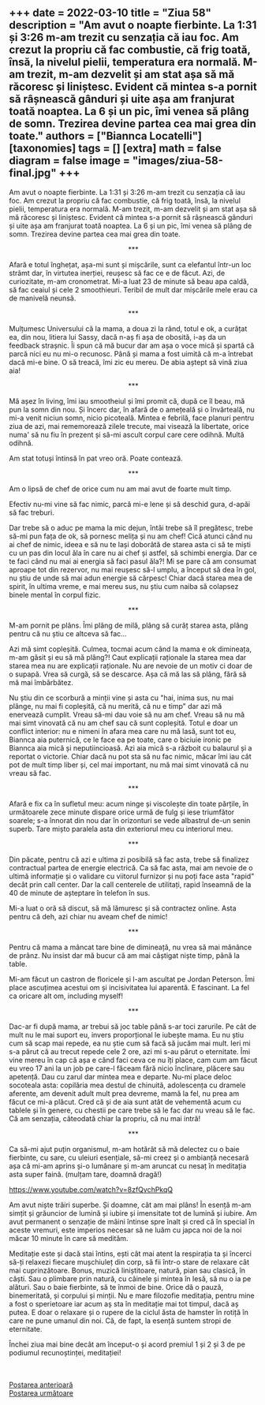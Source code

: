 
+++
date = 2022-03-10
title = "Ziua 58"
description = "Am avut o noapte fierbinte. La 1:31 și 3:26 m-am trezit cu senzația că iau foc. Am crezut la propriu că fac combustie, că frig toată, însă, la nivelul pielii, temperatura era normală. M-am trezit, m-am dezvelit și am stat așa să mă răcoresc și liniștesc. Evident că mintea s-a pornit să râșnească gânduri și uite așa am franjurat toată noaptea. La 6 și un pic, îmi venea să plâng de somn. Trezirea devine partea cea mai grea din toate."
authors = ["Biannca Locatelli"]
[taxonomies]
tags = []
[extra]
math = false
diagram = false
image = "images/ziua-58-final.jpg"
+++
---

Am avut o noapte fierbinte. La 1:31 și 3:26 m-am trezit cu senzația că iau foc. Am crezut la propriu că fac combustie, că frig toată, însă, la nivelul pielii, temperatura era normală. M-am trezit, m-am dezvelit și am stat așa să mă răcoresc și liniștesc. Evident că mintea s-a pornit să râșnească gânduri și uite așa am franjurat toată noaptea. La 6 și un pic, îmi venea să plâng de somn. Trezirea devine partea cea mai grea din toate.

<p style="text-align: center;">***</p>

Afară e totul înghețat, așa-mi sunt și mișcările, sunt ca elefantul într-un loc strâmt dar, în virtutea inerției, reușesc să fac ce e de făcut. Azi, de curiozitate, m-am cronometrat. Mi-a luat 23 de minute să beau apa caldă, să fac ceaiul și cele 2 smoothieuri. Teribil de mult dar mișcările mele erau ca de manivelă neunsă.

<p style="text-align: center;">***</p>

Mulțumesc Universului că la mama, a doua zi la rând, totul e ok, a curățat ea, din nou, litiera lui Sassy, dacă n-aș fi așa de obosită, i-aș da un feedback strașnic. Îi spun că mă bucur dar am așa o voce mică și spartă că parcă nici eu nu mi-o recunosc. Până și mama a fost uimită că m-a întrebat dacă mi-e bine. O să treacă, îmi zic eu mereu. De abia aștept să vină ziua aia!

<p style="text-align: center;">***</p>

Mă așez în living, îmi iau smootheiul și îmi promit că, după ce îl beau, mă pun la somn din nou. Și încerc dar, în afară de o amețeală și o învârteală, nu mi-a venit niciun somn, nicio picoteală. Mintea e febrilă, face planuri pentru ziua de azi, mai rememorează zilele trecute, mai visează la libertate, orice numa' să nu fiu în prezent și să-mi ascult corpul care cere odihnă. Multă odihnă.

Am stat totuși întinsă în pat vreo oră. Poate contează.

<p style="text-align: center;">***</p>

Am o lipsă de chef de orice cum nu am mai avut de foarte mult timp.

Efectiv nu-mi vine să fac nimic, parcă mi-e lene și să deschid gura, d-apăi să fac treburi.

Dar trebe să o aduc pe mama la mic dejun, întâi trebe să îl pregătesc, trebe să-mi pun fața de ok, să pornesc melița și nu am chef! Cică atunci când nu ai chef de nimic, ideea e să nu te lași doborâtă de starea asta ci să te miști cu un pas din locul ăla în care nu ai chef și astfel, să schimbi energia. Dar ce te faci când nu mai ai energia să faci pasul ăla?! Mi se pare că am consumat aproape tot din rezervor, nu mai reușesc să-l umplu, a început să dea în gol, nu știu de unde să mai adun energie să cârpesc! Chiar dacă starea mea de spirit, în ultima vreme, e mai mereu sus, nu știu cum naiba să colapsez binele mental în corpul fizic.

<p style="text-align: center;">***</p>

M-am pornit pe plâns. Îmi plâng de milă, plâng să curăț starea asta, plâng pentru că nu știu ce altceva să fac…

Azi mă simt copleșită. Culmea, tocmai acum când la mama e ok dimineața, m-am găsit și eu să mă plâng?! Caut explicații raționale la starea mea dar starea mea nu are explicații raționale. Nu are nevoie de un motiv ci doar de o supapă. Vrea să curgă, să se descarce. Așa că mă las să plâng, fără să mă mai îmbărbătez.

Nu știu din ce scorbură a minții vine și asta cu "hai, inima sus, nu mai plânge, nu mai fi copleșită, că nu merită, că nu e timp" dar azi mă enervează cumplit. Vreau să-mi dau voie să nu am chef. Vreau să nu mă mai simt vinovată că nu am chef sau că sunt copleșită. Totul e doar un conflict interior: nu e nimeni în afara mea care nu mă lasă, sunt tot eu, Biannca aia puternică, ce le face ea pe toate, care o biciuie ironic pe Biannca aia mică și neputiincioasă. Azi aia mică s-a războit cu balaurul și a reportat o victorie. Chiar dacă nu pot sta să nu fac nimic, măcar îmi iau cât pot de mult timp liber și, cel mai important, nu mă mai simt vinovată că nu vreau să fac.

<p style="text-align: center;">***</p>

Afară e fix ca în sufletul meu: acum ninge și viscolește din toate părțile, în următoarele zece minute dispare orice urmă de fulg și iese triumfător soarele; s-a înnorat din nou dar în orizonturi se vede albastrul de-un senin superb. Tare mișto paralela asta din exteriorul meu cu interiorul meu.

<p style="text-align: center;">***</p>

Din păcate, pentru că azi e ultima zi posibilă să fac asta, trebe să finalizez contractual partea de energie electrică. Ca să fac asta, mai am nevoie de o ultimă informație și o validare cu viitorul furnizor și nu poți face asta "rapid" decât prin call center. Dar la call centerele de utilitați, rapid înseamnă de la 40 de minute de așteptare în telefon în sus.

Mi-a luat o oră să discut, să mă lămuresc și să contractez online. Asta pentru că deh, azi chiar nu aveam chef de nimic!

<p style="text-align: center;">***</p>

Pentru că mama a mâncat tare bine de dimineață, nu vrea să mai mănânce de prânz. Nu insist dar mă bucur că am mai câștigat niște timp, până la table.

Mi-am făcut un castron de floricele și l-am ascultat pe Jordan Peterson. Îmi place ascuțimea acestui om și incisivitatea lui aparentă. E fascinant. La fel ca oricare alt om, including myself!

<p style="text-align: center;">***</p>

Dac-ar fi după mama, ar trebui să joc table până s-ar toci zarurile. Pe cât de mult nu le mai suport eu, invers proporțional le iubește mama. Eu nu știu cum să scap mai repede, ea nu știe cum să facă să jucăm mai mult. Ieri mi s-a părut că au trecut repede cele 2 ore, azi mi s-au părut o eternitate. Îmi vine mereu în cap că așa e când faci ceva ce nu îți place, cam cum am făcut eu vreo 17 ani la un job pe care-l făceam fără nicio înclinare, plăcere sau apetență. Dau cu zarul dar mintea mea e departe. Nu-mi place deloc socoteala asta: copilăria mea destul de chinuită, adolescența cu dramele aferente, am devenit adult mult prea devreme, mamă la fel, nu prea am făcut ce mi-a plăcut. Cred că și de aia sunt atât de vehementă acum cu tablele și în genere, cu chestii pe care trebe să le fac dar nu vreau să le fac. Că am senzația, câteodată chiar la propriu, că nu mai intră!

<p style="text-align: center;">***</p>

Ca să-mi ajut puțin organismul, m-am hotărât să mă delectez cu o baie fierbinte, cu sare, cu uleiuri esențiale, să-mi creez și o ambianță necesară așa că mi-am aprins și-o lumânare și m-am aruncat cu nesaț în meditația asta super faină. (mulțam tare, doamnă dragă!)


<a href="https://www.youtube.com/watch?v=8zfQvchPkqQ" target="_blank">https://www.youtube.com/watch?v=8zfQvchPkqQ</a>

Am avut niște trăiri superbe. Și doamne, cât am mai plâns! În esență m-am simțit și grăuncior de lumină și iubire și imensitate tot de lumină și iubire. Am avut permanent o senzație de mâini întinse spre înalt și cred că în special în aceste vremuri, este imperios necesar să ne luăm cu japca noi de la noi măcar 10 minute în care să medităm.

Meditație este și dacă stai întins, ești cât mai atent la respirația ta și încerci să-ți relaxezi fiecare mușchiuleț din corp, să fii într-o stare de relaxare cât mai cuprinzătoare. Bonus, muzică liniștitoare, natură, pian sau clasică, în căști. Sau o plimbare prin natură, cu câinele și mintea în lesă, să nu o ia pe alături. Sau o baie fierbinte, să te înmoi de bine. Orice dă o pauză, binemeritată, și corpului și minții. Nu e mare filozofie meditația, pentru mine a fost o sperietoare iar acum aș sta în meditație mai tot timpul, dacă aș putea. E doar o relaxare și o rupere de la ciclul ăsta de hamster în rotiță în care ne pune umanul din noi. Că, de fapt, la esență suntem stropi de eternitate.

Închei ziua mai bine decât am început-o și acord premiul 1 și 2 și 3 de pe podiumul recunoștinței, meditației!

<br/>

<br/>

<div class="flex justify-between">
  <div>
    <a href="/blog/ziua-57/">Postarea anterioară</a>
  </div>
  <div>
    <a href="/blog/ziua-59/">Postarea următoare</a>
  </div>
</div>
